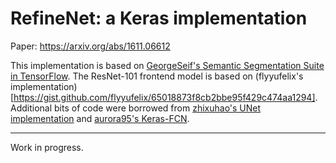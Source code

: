 # RefineNet: a Keras implementation

Paper: https://arxiv.org/abs/1611.06612

This implementation is based on [GeorgeSeif's Semantic Segmentation Suite in TensorFlow](https://github.com/GeorgeSeif/Semantic-Segmentation-Suite).
The ResNet-101 frontend model is based on (flyyufelix's implementation)[https://gist.github.com/flyyufelix/65018873f8cb2bbe95f429c474aa1294].
Additional bits of code were borrowed from [zhixuhao's UNet implementation](https://github.com/zhixuhao/unet) and [aurora95's Keras-FCN](https://github.com/aurora95/Keras-FCN).

---

Work in progress.